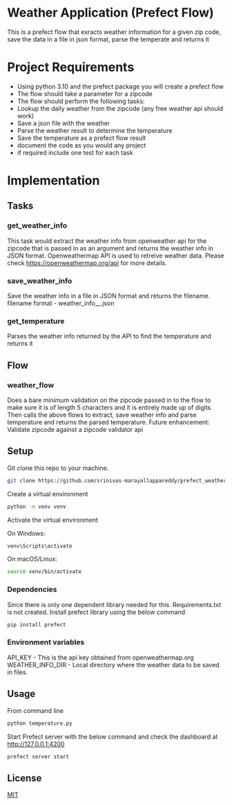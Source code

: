 # Weather Application (Prefect Flow)

This is a prefect flow that exracts weather information for a given zip code, save the data in a file in json format, parse the temperate and returns it

# Project Requirements

* Using python 3.10 and the prefect package you will create a prefect flow
* The flow should take a parameter for a zipcode
* The flow should perform the following tasks:
* Lookup the daily weather from the zipcode (any free weather api should work)
* Save a json file with the weather
* Parse the weather result to determine the temperature
* Save the temperature as a prefect flow result
* document the code as you would any project
* if required include one test for each task

# Implementation

## Tasks
### get_weather_info
This task would extract the weather info from openweather api for the zipcode that is passed in as an argument and returns the weather info in JSON format. Openweathermap API is used to retreive weather data. Please check https://openweathermap.org/api for more details.

### save_weather_info
Save the weather info in a file in JSON format and returns the filename. 
filename format - weather_info_<zipcode>_<yyyymmddhhmmss>.json

### get_temperature
Parses the weather info returned by the API to find the temperature and returns it

## Flow
### weather_flow
Does a bare minimum validation on the zipcode passed in to the flow to make sure it is of length 5 characters and it is entirely made up of digits. Then calls the above flows to extract, save weather info and parse temperature and returns the parsed temperature.
Future enhancement: Validate zipcode against a zipcode validator api

## Setup

Git clone this repo to your machine.

```bash
git clone https://github.com/srinivas-marayallappareddy/prefect_weather_flow.git
```
Create a virtual environment

```bash
python -m venv venv
```
Activate the virtual environment

On Windows: 
```bash
venv\Scripts\activate
```

On macOS/Linux:
```bash
source venv/bin/activate
```

### Dependencies
Since there is only one dependent library needed for this. Requirements.txt is not created.
Install prefect library using the below command

```bash
pip install prefect
```

### Environment variables
API_KEY - This is the api key obtained from openweathermap.org  
WEATHER_INFO_DIR - Local directory where the weather data to be saved in files. 

## Usage

From command line

```bash
python temperature.py
```

Start Prefect server with the below command and check the dashboard at  http://127.0.0.1:4200

```bash
prefect server start
```

## License

[MIT](https://choosealicense.com/licenses/mit/)
